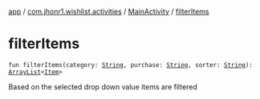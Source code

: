 [app](../../index.md) / [com.jhonr1.wishlist.activities](../index.md) / [MainActivity](index.md) / [filterItems](./filter-items.md)

# filterItems

`fun filterItems(category: `[`String`](https://kotlinlang.org/api/latest/jvm/stdlib/kotlin/-string/index.html)`, purchase: `[`String`](https://kotlinlang.org/api/latest/jvm/stdlib/kotlin/-string/index.html)`, sorter: `[`String`](https://kotlinlang.org/api/latest/jvm/stdlib/kotlin/-string/index.html)`): `[`ArrayList`](https://kotlinlang.org/api/latest/jvm/stdlib/kotlin.collections/-array-list/index.html)`<`[`Item`](../../com.jhonr1.wishlist.helpers/-item/index.md)`>`

Based on the selected drop down value items are filtered

